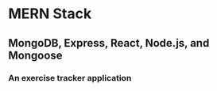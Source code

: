 
# MERN Stack

## MongoDB, Express, React, Node.js, and Mongoose

### An exercise tracker application
